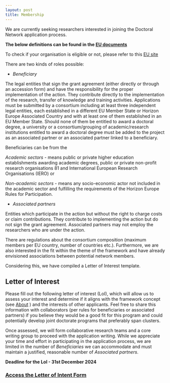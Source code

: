 ```yaml
---
layout: post
title: Membership
---
```


We are currently seeking researchers interested in joining the Doctoral Network application process.

**The below definitions can be found in the [EU documents](https://resilienteu.github.io/literature/2024/08/02/EUDocuments.html)**

To check if your organisation is eligible or not, please refer to this [EU site](https://marie-sklodowska-curie-actions.ec.europa.eu/actions/doctoral-networks/6-steps-to-prepare-your-application)

There are two kinds of roles possible:


* *Beneficiary*

The legal entities that sign the grant agreement (either directly or through an accession form) and have the responsibility for the proper implementation of the action.
They contribute directly to the implementation of the research, transfer of knowledge and training activities.
Applications must be submitted by a consortium including at least three independent legal entities, each established in a
different EU Member State or Horizon Europe Associated Country and with at least one of them established in an EU
Member State. Should none of them be entitled to award a doctoral degree, a university or a consortium/grouping of
academic/research institutions entitled to award a doctoral degree must be added to the project as an associated partner or
an associated partner linked to a beneficiary.

Beneficiaries can be from the 

*Academic sectors* - means public or private higher education establishments awarding academic degrees, public or private non-profit research organisations 81 and International European Research Organisations (IERO)
or

*Non-academic sectors* - means any socio-economic actor not included in the academic sector and fulfilling the requirements of the Horizon Europe Rules for Participation.

* *Associated partners*

Entities which participate in the action but without the right to
charge costs or claim contributions. 
They contribute to implementing the action but do not sign the grant agreement. 
Associated partners may not employ the researchers who are under the action.

There are regulations about the consortium composition (maximum members per EU country, number of countries etc.).
Furthermore, we are also interested in the fit within the theme of the framework and have already envisioned associations between potential network members.

Considering this, we have compiled a Letter of Interest template.


## Letter of Interest

Please fill out the following letter of interest (LoI), which will allow us to assess your interest and determine if it aligns with the framework concept (see [About](https://resilienteu.github.io/about.html) ) and the interests of other applicants.
Feel free to share this information with collaborators (per rules for beneficiaries or associated partners) if you believe they would be a good fit for this program and could potentially develop joint doctorate programs that preferably span clusters.

Once assessed, we will form collaborative research teams and a core writing group to proceed with the application writing.
While we appreciate your time and effort in participating in the application process, we are limited in the number of *Beneficiaries* we can accommodate and must maintain a justified, reasonable number of *Associated partners*.

**Deadline for the LoI - 31st December 2024**

### [Access the Letter of Intent Form](https://forms.gle/38ynHdpnuhxqHEQ9A)

<!--
- **Funding cluster:** - [Please choose one main cluster](https://resilienteu.github.io/about.html) -- Scale-free theories (specific mathematical concept?), Scale specific (which specifically?), Synthesis (across which disciplines?) 

- **Applicant information:** Primary applicant (Name, Position, Affiliation), supporting applicant (mandatory person from the same organisation as a fallback)

- **Partner information:** Have you already identified a partner who is also applying to this network?

- **Title (150 characters)** - The Project Title should, concisely and in non-technical terms, convey the essence of your proposed project.

- **Executive summary (1500 characters, including spaces and punctuation)** - The executive summary should concisely and non-technically convey how your project connects to the concept of resilience, which aspect of the concept the project will be tackling, how it will be tackled and what its impact would be.

- **Project description (4000 characters including spaces and punctuation)** - This section includes the technical details of the proposed Doctoral project, connections/planned visits to potential academic partners in other EU & EU-associated countries, and how the visits will complement the completion of the Doctoral studies.
in addition to the 4000 characters above, include a subsection on *Applied aspect (if any)* and connections to non-academic partners (1500 characters including spaces and punctuation) .
The doctoral network aims to promote international, inter-sectoral, and multi/inter-disciplinary collaboration in doctoral-level training in Europe. They also aim to train highly skilled doctoral candidates and stimulate entrepreneurship, creativity, and innovation in Europe and beyond. Recommend non-academic partners that resonate with the theme of resilience and sustainability in the industry and connect to the topic/methodology of the proposed Doctoral project.

- **Statement of significance (1000 characters including spaces and punctuation)**- What is the state of the art of the topic of the Doctoral project about the themes of resilience? how is the project advancing it?

- **Outcomes (1000 characters including spaces and punctuation)** - What will be the concrete outcomes of the Doctoral project? Academic and non-academic

- **Possible connections to other funding clusters (1000 characters including spaces and punctuation)** - Does the project connect to other scale-free theories, models of specific systems or multiple disciplines?

- **Structure of the University Doctorate Programme and International Joint Doctorates (500 characters including spaces and punctuation)** What are the details of the doctoral Programme at your University? How long is the Programme, and are there any specific rules and regulations to be followed? If you envision joint doctorates, then does the University allow for it?

*Please send in your **completely** filled LOIs by the deadline - 31st of December 2024 to [email address will be updated here]*-->


